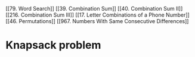
[[79. Word Search]]
[[39. Combination Sum]]
[[40. Combination Sum II]]
[[216. Combination Sum III]]
[[17. Letter Combinations of a Phone Number]]
[[46. Permutations]]
[[967. Numbers With Same Consecutive Differences]]

# Knapsack problem

